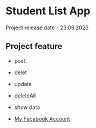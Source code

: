 # Student List App

Project release date - 23.09.2023

## Project feature

- post
- delet
- update
- deleteAll
- show data

- [My Facebook Account](https://www.facebook.com/itbywinhtike/)



